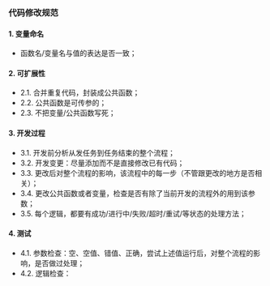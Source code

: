 ### 代码修改规范
#### 1. 变量命名
- 函数名/变量名与值的表达是否一致；
#### 2. 可扩展性
- 2.1. 合并重复代码，封装成公共函数；
- 2.2. 公共函数是可传参的；
- 2.3. 不把变量/公共函数写死；
#### 3. 开发过程
- 3.1. 开发前分析从发任务到任务结束的整个流程；
- 3.2. 开发变更：尽量添加而不是直接修改已有代码；
- 3.3. 更改后对整个流程的影响，该流程中的每一步（不管跟更改的地方是否相关）；
- 3.4. 更改公共函数或者变量，检查是否有除了当前开发的流程外的用到该参数；
- 3.5. 每个逻辑，都要有成功/进行中/失败/超时/重试/等状态的处理方法；
#### 4. 测试
- 4.1. 参数检查：空、空值、错值、正确，尝试上述值运行后，对整个流程的影响，是否做过处理；
- 4.2. 逻辑检查：


